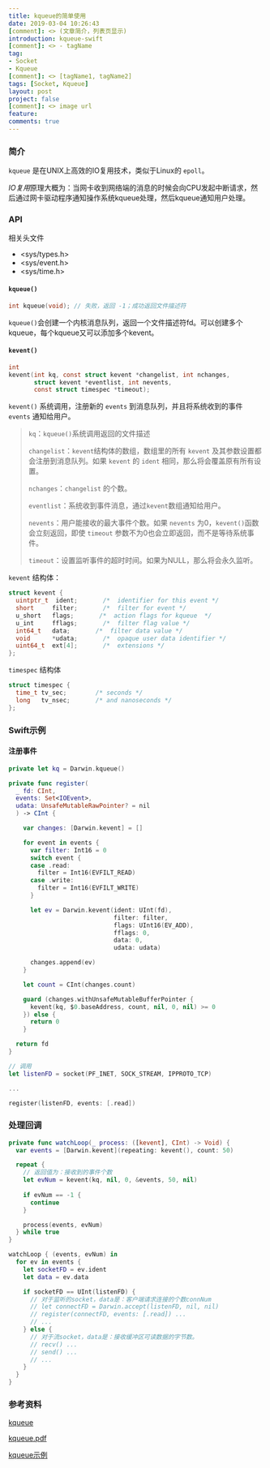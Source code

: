 ```yaml
---
title: kqueue的简单使用
date: 2019-03-04 10:26:43
[comment]: <> (文章简介，列表页显示)
introduction: kqueue-swift
[comment]: <> - tagName
tag:
- Socket
- Kqueue
[comment]: <> [tagName1, tagName2]
tags: [Socket, Kqueue]
layout: post
project: false
[comment]: <> image url
feature: 
comments: true
---
```


### 简介
`kqueue` 是在UNIX上高效的IO复用技术，类似于Linux的 `epoll`。

*IO复用*原理大概为：当网卡收到网络端的消息的时候会向CPU发起中断请求，然后通过网卡驱动程序通知操作系统kqueue处理，然后kqueue通知用户处理。

### API

相关头文件

* <sys/types.h>
* <sys/event.h>
* <sys/time.h>

#### `kqueue()`

```c
int kqueue(void); // 失败，返回 -1；成功返回文件描述符
```

`kqueue()`会创建一个内核消息队列，返回一个文件描述符fd。可以创建多个kqueue，每个kqueue又可以添加多个kevent。

#### `kevent()`

```c
int 
kevent(int kq, const struct kevent *changelist, int nchanges,
	   struct kevent *eventlist, int nevents,
	   const struct timespec *timeout);
```

`kevent()` 系统调用，注册新的 `events` 到消息队列，并且将系统收到的事件 `events` 通知给用户。

> `kq`：`kqueue()`系统调用返回的文件描述
> 
> `changelist`：`kevent`结构体的数组，数组里的所有 `kevent` 及其参数设置都会注册到消息队列。如果 `kevent` 的 `ident` 相同，那么将会覆盖原有所有设置。
> 
> `nchanges`：`changelist` 的个数。
> 
> `eventlist`：系统收到事件消息，通过`kevent`数组通知给用户。
> 
> `nevents`：用户能接收的最大事件个数。如果 `nevents` 为0，`kevent()`函数会立刻返回，即使 `timeout` 参数不为0也会立即返回，而不是等待系统事件。
> 
> `timeout`：设置监听事件的超时时间。如果为NULL，那么将会永久监听。

`kevent` 结构体：

```c
struct kevent {
  uintptr_t  ident;       /*  identifier for this event */
  short     filter;       /*  filter for event */
  u_short   flags;       /*  action flags for kqueue  */
  u_int     fflags;       /*  filter flag value */
  int64_t   data;       /*  filter data value */
  void      *udata;       /*  opaque user data identifier */
  uint64_t  ext[4];       /*  extensions */
};
```

`timespec` 结构体

```c
struct timespec {
  time_t tv_sec;        /* seconds */
  long   tv_nsec;       /* and nanoseconds */
};
```

### Swift示例

#### 注册事件

```swift
private let kq = Darwin.kqueue()

private func register(
  _ fd: CInt,
  events: Set<IOEvent>,
  udata: UnsafeMutableRawPointer? = nil
  ) -> CInt {

    var changes: [Darwin.kevent] = []

    for event in events {
      var filter: Int16 = 0
      switch event {
      case .read:
        filter = Int16(EVFILT_READ)
      case .write:
        filter = Int16(EVFILT_WRITE)
      }

      let ev = Darwin.kevent(ident: UInt(fd),
                             filter: filter,
                             flags: UInt16(EV_ADD),
                             fflags: 0,
                             data: 0,
                             udata: udata)

      changes.append(ev)
    }

    let count = CInt(changes.count)

    guard (changes.withUnsafeMutableBufferPointer {
      kevent(kq, $0.baseAddress, count, nil, 0, nil) >= 0
    }) else {
      return 0
    }

  return fd
}

// 调用
let listenFD = socket(PF_INET, SOCK_STREAM, IPPROTO_TCP)

...

register(listenFD, events: [.read])
```

### 处理回调

```swift
private func watchLoop(_ process: ([kevent], CInt) -> Void) {
  var events = [Darwin.kevent](repeating: kevent(), count: 50)

  repeat {
    // 返回值为：接收到的事件个数
    let evNum = kevent(kq, nil, 0, &events, 50, nil)
    
    if evNum == -1 {
      continue
    }

    process(events, evNum)
  } while true
}

watchLoop { (events, evNum) in
  for ev in events {
    let socketFD = ev.ident
    let data = ev.data

    if socketFD == UInt(listenFD) {
      // 对于监听的socket，data是：客户端请求连接的个数connNum
      // let connectFD = Darwin.accept(listenFD, nil, nil)
      // register(connectFD, events: [.read]) ...
      // ...
    } else {
      // 对于流socket，data是：接收缓冲区可读数据的字节数。
      // recv() ... 
      // send() ...
      // ...
    }
  }
}
```

### 参考资料

[kqueue](https://www.freebsd.org/cgi/man.cgi?query=kqueue&sektion=2)

[kqueue.pdf](https://people.freebsd.org/~jlemon/papers/kqueue.pdf)

[kqueue示例](https://www.ibm.com/developerworks/cn/aix/library/1105_huangrg_kqueue/)
